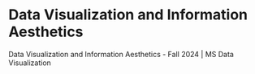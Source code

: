 # Data Visualization and Information Aesthetics
Data Visualization and Information Aesthetics - Fall 2024 | MS Data Visualization
